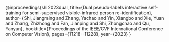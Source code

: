 @inproceedings{shi2023dual,
  title={Dual pseudo-labels interactive self-training for semi-supervised visible-infrared person re-identification},
  author={Shi, Jiangming and Zhang, Yachao and Yin, Xiangbo and Xie, Yuan and Zhang, Zhizhong and Fan, Jianping and Shi, Zhongchao and Qu, Yanyun},
  booktitle={Proceedings of the IEEE/CVF International Conference on Computer Vision},
  pages={11218--11228},
  year={2023}
}